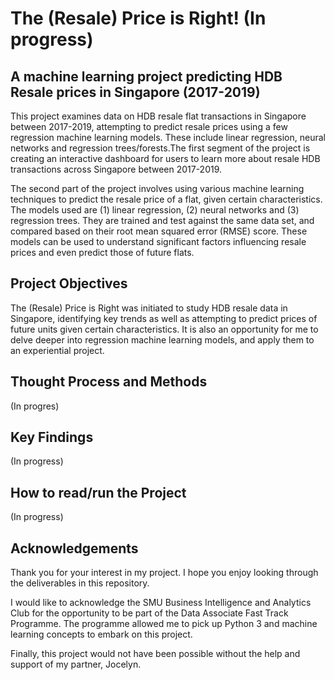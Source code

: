 # The (Resale) Price is Right! (In progress) 
## A machine learning project predicting HDB Resale prices in Singapore (2017-2019) 
This project examines data on HDB resale flat transactions in Singapore between 2017-2019, attempting to predict resale prices using a few regression machine learning models. These include linear regression, neural networks and regression trees/forests.The first segment of the project is creating an interactive dashboard for users to learn more about resale HDB transactions across Singapore between 2017-2019. 

The second part of the project involves using various machine learning techniques to predict the resale price of a flat, given certain characteristics. The models used are (1) linear regression, (2) neural networks and (3) regression trees. They are trained and test against the same data set, and compared based on their root mean squared error (RMSE) score. These models can be used to understand significant factors influencing resale prices and even predict those of future flats. 

## Project Objectives
The (Resale) Price is Right was initiated to study HDB resale data in Singapore, identifying key trends as well as attempting to predict prices of future units given certain characteristics. It is also an opportunity for me to delve deeper into regression machine learning models, and apply them to an experiential project. 

## Thought Process and Methods
(In progres) 

## Key Findings
(In progress) 

## How to read/run the Project 
(In progress) 

## Acknowledgements 
Thank you for your interest in my project. I hope you enjoy looking through the deliverables in this repository. 

I would like to acknowledge the SMU Business Intelligence and Analytics Club for the opportunity to be part of the Data Associate Fast Track Programme. The programme allowed me to pick up Python 3 and machine learning concepts to embark on this project. 

Finally, this project would not have been possible without the help and support of my partner, Jocelyn. 
